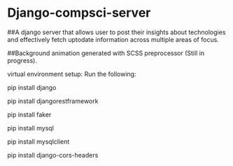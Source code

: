 # Django-compsci-server

##A django server that allows user to post their insights about technologies and effectively fetch uptodate information across multiple areas of focus.



##Background animation generated with SCSS preprocessor (Still in progress).

virtual environment setup: Run the following:

pip install django

pip install djangorestframework

pip install faker

pip install mysql

pip install mysqlclient

pip install django-cors-headers
